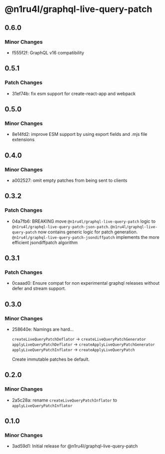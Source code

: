 # @n1ru4l/graphql-live-query-patch

## 0.6.0

### Minor Changes

- f555f2f: GraphQL v16 compatibility

## 0.5.1

### Patch Changes

- 31ef74b: fix esm support for create-react-app and webpack

## 0.5.0

### Minor Changes

- 8e14fd2: improve ESM support by using export fields and .mjs file extensions

## 0.4.0

### Minor Changes

- a002527: omit empty patches from being sent to clients

## 0.3.2

### Patch Changes

- 04a7fb6: BREAKING move `@n1ru4l/graphql-live-query-patch` logic to `@n1ru4l/graphql-live-query-patch-json-patch`. `@n1ru4l/graphql-live-query-patch` now contains generic logic for patch generation. `@n1ru4l/graphql-live-query-patch-jsondiffpatch` implements the more efficient jsondiffpatch algorithm

## 0.3.1

### Patch Changes

- 0caaad0: Ensure compat for non experimental graphql releases without defer and stream support.

## 0.3.0

### Minor Changes

- 258640e: Namings are hard...

  `createLiveQueryPatchDeflator` -> `createLiveQueryPatchGenerator`
  `applyLiveQueryPatchDeflator` -> `createApplyLiveQueryPatchGenerator`
  `applyLiveQueryPatchInflator` -> `createApplyLiveQueryPatch`

  Create immutable patches be default.

## 0.2.0

### Minor Changes

- 2a5c28a: rename `createLiveQueryPatchInflator` to `applyLiveQueryPatchInflator`

## 0.1.0

### Minor Changes

- 3ad59d1: Initial release for @n1ru4l/graphql-live-query-patch
